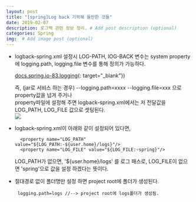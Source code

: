 ```yaml
---
layout: post
title: "[spring]Log back 기억해 둘만한 것들"
date: 2019-02-07
description: 로그백 관련 정보 정리. # Add post description (optional)
categories: Spring
img:  # Add image post (optional)
---
```

* logback-spring.xml 설정시 LOG-PATH, lOG-BACK 변수는 system property에 logging.path, logging.file 변수를 통해 정의가 가능하다.  

  [docs.spring.io-83.logging](https://docs.spring.io/spring-boot/docs/current/reference/html/howto-logging.html#howto-configure-logback-for-logging){: target="_blank"})  

  즉, (jar로 서비스 하는 경우) --logging.path=xxxx --logging.file=xxx 으로 property값을 넘겨 주거나  
  property파일에 설정해 주면 logback-spring.xml에서는 저 전달값을 LOG_PATH, LOG_FILE 값으로 셋팅된다.  
  <img src="{{site.baseurl}}/assets/img/spring/logging.png">  

* logback-spring.xml이 아래와 같이 설정되어 있다면,  
  ~~~
    <property name="LOG_PATH" value="${LOG_PATH:-${user.home}/logs}"/>
    <property name="LOG_FILE" value="${LOG_FILE:-spring}"/>
  ~~~  
  LOG_PATH가 없으면, '${user.home}/logs' 를 로그 패스로, LOG_FILE이 없으면 'spring'으로 값을 설정 하겠다는 뜻이다.  

* 절대경로 없이 폴더명만 설정 하면 project root에 폴더가 생성된다.  
  ~~~
   logging.path=logs //--> project root에 logs폴더가 생성됨.
  ~~~

